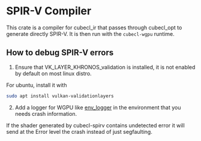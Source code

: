 # SPIR-V Compiler
This crate is a compiler for cubecl_ir that passes through cubecl_opt to generate directly SPIR-V. It is then run with the `cubecl-wgpu` runtime.

## How to debug SPIR-V errors
1. Ensure that VK_LAYER_KHRONOS_validation is installed, it is not enabled by default on most linux distro.

For ubuntu, install it with
```bash
sudo apt install vulkan-validationlayers
```
2. Add a logger for WGPU like [env_logger](https://docs.rs/env_logger/latest/env_logger/) in the environment that you needs crash information.


If the shader generated by cubecl-spirv contains undetected error it will send at the Error level the crash instead of just segfaulting.
